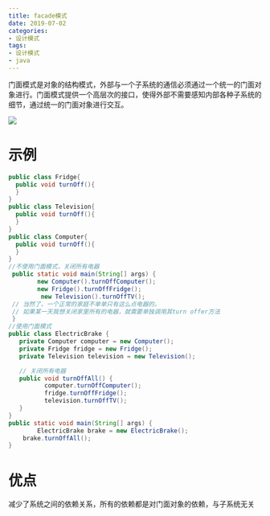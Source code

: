 ```yaml
---
title: facade模式
date: 2019-07-02
categories:
- 设计模式
tags:
- 设计模式
- java
---
```


门面模式是对象的结构模式，外部与一个子系统的通信必须通过一个统一的门面对象进行。门面模式提供一个高层次的接口，使得外部不需要感知内部各种子系统的细节，通过统一的门面对象进行交互。

<!--more-->

![](https://shinerio.oss-cn-beijing.aliyuncs.com/blog_images/uncategory/20190702153926.png)

# 示例

```java
public class Fridge{
  public void turnOff(){ 
  }
}
public class Television{
  public void turnOff(){ 
  }
}
public class Computer{
  public void turnOff(){ 
  }
}
//不使用门面模式，关闭所有电器
 public static void main(String[] args) {
 		new Computer().turnOffComputer();
 		new Fridge().turnOffFridge();
		 new Television().turnOffTV();
 // 当然了，一个正常的家庭不单单只有这么点电器的。
 // 如果某一天我想关闭家里所有的电器，就需要单独调用其turn offer方法
 } 
//使用门面模式
public class ElectricBrake {
   private Computer computer = new Computer();
   private Fridge fridge = new Fridge();
   private Television television = new Television();

   // 关闭所有电器
   public void turnOffAll() {
          computer.turnOffComputer();
          fridge.turnOffFridge();
          television.turnOffTV();
   }
} 
public static void main(String[] args) {
 		ElectricBrake brake = new ElectricBrake();
    brake.turnOffAll();
} 
```

# 优点

减少了系统之间的依赖关系，所有的依赖都是对门面对象的依赖，与子系统无关



